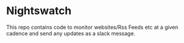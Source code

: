 # Nightswatch

This repo contains code to monitor websites/Rss Feeds etc at a given cadence and send any updates as a slack message.
